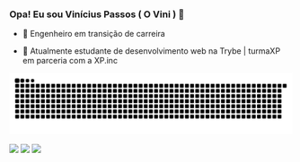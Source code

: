 ### Opa! Eu sou Vinícius Passos ( O Vini ) 👋

- 🔭 Engenheiro em transição de carreira

- 🌱 Atualmente estudante de desenvolvimento web na Trybe | turmaXP em parceria com a XP.inc 

<!--
**viniciusOP/viniciusOP** is a ✨ _special_ ✨ repository because its `README.md` (this file) appears on your GitHub profile.

Here are some ideas to get you started:

- 👯 I’m looking to collaborate on ...
- 🤔 I’m looking for help with ...
- 💬 Ask me about ...
- 📫 How to reach me: ...
- 😄 Pronouns: ...
- ⚡ Fun fact: ...
-->

![Snake animation](https://github.com/viniciusOP/viniciusOP/blob/output/github-contribution-grid-snake.svg)

<div>
<a href = "mailto:viniciusopassos@hotmail.com"><img src="https://img.shields.io/badge/Microsoft_Outlook-0078D4?style=for-the-badge&logo=microsoft-outlook&logoColor=white"" target="_blank"></a>
<a href="https://www.linkedin.com/in/viniciusopassos" target="_blank"><img src="https://img.shields.io/badge/-LinkedIn-%230077B5?style=for-the-badge&logo=linkedin&logoColor=white" target="_blank"></a>
<a href="https://api.whatsapp.com/send?phone=31988847303" target="_blank"><img src="https://img.shields.io/badge/WhatsApp-25D366?style=for-the-badge&logo=whatsapp&logoColor=white"</a>
</div>
  
